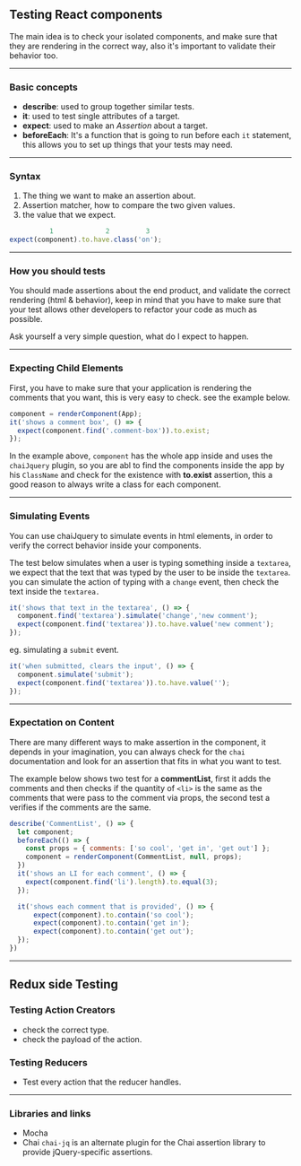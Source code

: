 ## Testing React components

The main idea is to check your isolated components, and make sure that they are rendering in the
correct way, also it's important to validate their behavior too.

---

### Basic concepts

* **describe**: used to group together similar tests.
* **it**: used to test single attributes of a target.
* **expect**: used to make an *Assertion* about a target.
* **beforeEach**: It's a function that is going to run before each `it` statement,
 this allows you to set up things that your tests may need.
---
### Syntax
1. The thing we want to make an assertion about.
2. Assertion matcher, how to compare the two given values.
3. the value that we expect.

```js
          1             2         3
expect(component).to.have.class('on');
```
---
### How you should tests

 You should made assertions about the end product, and validate the correct rendering (html & behavior), keep in mind that you have to make sure that your test allows other developers to refactor your code as much as possible.

 Ask yourself a very simple question, what do I expect to happen.

---
### Expecting Child Elements

First, you have to make sure that your application is rendering the comments that you want, this is very easy to check. see the example below.

```js
component = renderComponent(App);
it('shows a comment box', () => {
  expect(component.find('.comment-box')).to.exist;
});
```
In the example above, `component` has the whole app inside and uses the `chaiJquery` plugin, so you are abl to find the components inside the app by his `ClassName` and check for the existence with **to.exist** assertion, this a good reason to always write a class for each component.

---
### Simulating Events
You can use chaiJquery to simulate events in html elements, in order to verify the correct behavior inside your components.

The test below simulates when a user is typing something inside a `textarea`, we expect that the text that was typed by the user to be inside the `textarea`. you can simulate the action of typing with a `change` event, then check the text inside the `textarea.`

```js
it('shows that text in the textarea', () => {
  component.find('textarea').simulate('change','new comment');
  expect(component.find('textarea')).to.have.value('new comment');
});
```
eg. simulating a `submit` event.

```js
it('when submitted, clears the input', () => {
  component.simulate('submit');
  expect(component.find('textarea')).to.have.value('');
});
```
---
### Expectation on Content
There are many different ways to make assertion in the component, it depends in your imagination, you can
always check for the `chai` documentation and look for an assertion that fits in what you want to test.

The example below shows two test for a **commentList**, first it adds the comments and then checks if the quantity of `<li>` is the same as the comments that were pass to the comment via props, the second test a verifies if the comments are the same.

```js
describe('CommentList', () => {
  let component;
  beforeEach(() => {
    const props = { comments: ['so cool', 'get in', 'get out'] };
    component = renderComponent(CommentList, null, props);
  })
  it('shows an LI for each comment', () => {
    expect(component.find('li').length).to.equal(3);
  });

  it('shows each comment that is provided', () => {
      expect(component).to.contain('so cool');
      expect(component).to.contain('get in');
      expect(component).to.contain('get out');
  });
})
```
---
## Redux side Testing
### Testing Action Creators
 - check the correct type.
 - check the payload of the action.
### Testing Reducers
- Test every action that the reducer handles.


---
### Libraries and links
* Mocha
* Chai
`chai-jq` is an alternate plugin for the Chai assertion library to provide jQuery-specific assertions.
